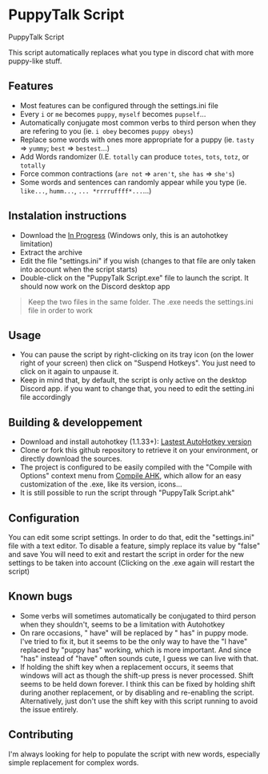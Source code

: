# PuppyTalk Script

PuppyTalk Script

This script automatically replaces what you type in discord chat with more puppy-like stuff.

## Features

- Most features can be configured through the settings.ini file
- Every `i` or `me` becomes `puppy`, `myself` becomes `pupself`...
- Automatically conjugate most common verbs to third person when they are refering to you (ie. `i obey` becomes `puppy obeys`)
- Replace some words with ones more appropriate for a puppy (ie. `tasty` => `yummy`; `best` => `bestest`...)
- Add Words randomizer (I.E. `totally` can produce `totes`, `tots`, `totz`, or  `totally`
- Force common contractions (`are not` => `aren't`, `she has` => `she's`)
- Some words and sentences can randomly appear while you type (ie. `like...`, `humm...`, `... *rrrruffff*...`...)

## Instalation instructions

- Download the [In Progress](www.google.com) (Windows only, this is an autohotkey limitation)
- Extract the archive
- Edit the file "settings.ini" if you wish (changes to that file are only taken into account when the script starts)
- Double-click on the "PuppyTalk Script.exe" file to launch the script. It should now work on the Discord desktop app

> Keep the two files in the same folder. The .exe needs the settings.ini file in order to work

## Usage

- You can pause the script by right-clicking on its tray icon (on the lower right of your screen) then click on "Suspend Hotkeys". You just need to click on it again to unpause it.
- Keep in mind that, by default, the script is only active on the desktop Discord app. if you want to change that, you need to edit the setting.ini file accordingly

## Building & developpement

- Download and install autohotkey (1.1.33+): [Lastest AutoHotkey version](https://www.autohotkey.com/download/ahk-install.exe)
- Clone or fork this github repository to retrieve it on your environment, or directly download the sources.
- The project is configured to be easily compiled with the "Compile with Options" context menu from [Compile AHK](https://github.com/mercury233/compile-ahk), which allow for an easy customization of the .exe, like its version, icons...
- It is still possible to run the script through "PuppyTalk Script.ahk"

## Configuration

You can edit some script settings. In order to do that, edit the "settings.ini" file with a text editor.
To disable a feature, simply replace its value by "false" and save
You will need to exit and restart the script in order for the new settings to be taken into account (Clicking on the .exe again will restart the script)

## Known bugs

- Some verbs will sometimes automatically be conjugated to third person when they shouldn't, seems to be a limitation with Autohotkey
- On rare occasions, " have" will be replaced by " has" in puppy mode. I've tried to fix it, but it seems to be the only way to have the "I have" replaced by "puppy has" working, which is more important. And since "has" instead of "have" often sounds cute, I guess we can live with that.
- If holding the shift key when a replacement occurs, it seems that windows will act as though the shift-up press is never processed. Shift seems to be held down forever. I think this can be fixed by holding shift during another replacement, or by disabling and re-enabling the script. Alternatively, just don't use the shift key with this script running to avoid the issue entirely. 

## Contributing

I'm always looking for help to populate the script with new words, especially simple replacement for complex words.
